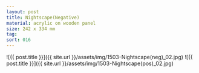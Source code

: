 ```yaml
---
layout: post
title: Nightscape(Negative)
material: acrylic on wooden panel
size: 242 x 334 mm
tag:
sort: 016
---
```


![{{ post.title }}]({{ site.url }}/assets/img/1503-Nightscape(neg)_02.jpg)
![{{ post.title }}]({{ site.url }}/assets/img/1503-Nightscape(pos)_02.jpg)
